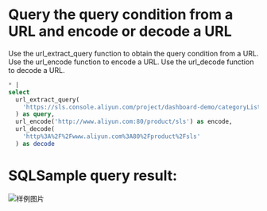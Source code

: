 # Query the query condition from a URL and encode or decode a URL

Use the url_extract_query function to obtain the query condition from a URL. Use the url_encode function to encode a URL. Use the url_decode function to decode a URL.

```SQL
* |
select
  url_extract_query(
    'https://sls.console.aliyun.com/project/dashboard-demo/categoryList?userid=xiaoming'
  ) as query,
  url_encode('http://www.aliyun.com:80/product/sls') as encode,
  url_decode(
    'http%3A%2F%2Fwww.aliyun.com%3A80%2Fproduct%2Fsls'
  ) as decode
```

# SQLSample query result:

![样例图片](https://img.alicdn.com/tfs/TB1Pn0NQhz1gK0jSZSgXXavwpXa-621-356.png)
